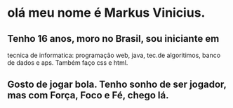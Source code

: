 # olá meu nome é Markus Vinicius.

## Tenho 16 anos, moro no Brasil, sou iniciante em
tecnica de informatica: programação web, java, tec.de algoritimos, banco de dados e aps.
Também faço css e html.

## Gosto de jogar bola. Tenho sonho de ser jogador, mas com Força, Foco e Fé, chego lá.







